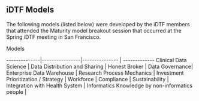 ## iDTF Models

The following models (listed below) were developed by the iDTF members that attended the Maturity model breakout session that occurred at the Spring iDTF meeting in San Francisco. 

Models 

--------------|----------------|--------------- | -------------
Clinical Data Science | Data Distribution and Sharing | Honest Broker | Data Governance|
Enterprise Data Warehouse | Research Process Mechanics | Investment Prioritization / Strategy | Workforce |
Compliance | Sustainability | Integration with Health System | Informatics Knowledge by non-informatics people | 

